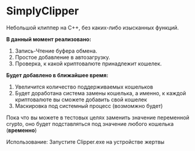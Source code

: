 # SimplyClipper

Небольшой клиппер на С++, без каких-либо изысканных функций.

<b>В данный момент реализовано: </b> 
  1) Запись-Чтение буфера обмена.
  2) Простое добавление в автозагрузку.
  3) Проверка, к какой криптовалюте принадлежит кошелек.
  
<b>Будет добавлено в ближайшее время:</b>
  1) Увеличится количество поддерживаемых кошельков
  2) Будет доработана система замены кошелька, а именно, к каждой криптовалюте вы сможете добавить свой кошелек
  3) Маскировка под системный процесс (возмомжно будет)

Пока что вы можете в тестовых целях заменить значение переменной crypto, оно будет подставляться под значение любого кошелька (<b>временно</b>)

Использование: Запустите Clipper.exe на устройстве жертвы
